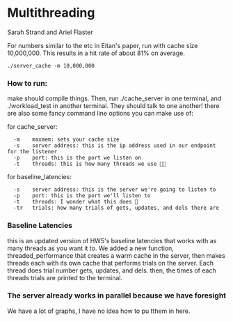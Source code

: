 # Multithreading
Sarah Strand and Ariel Flaster


For numbers similar to the etc in Eitan's paper, run with cache size 10,000,000. This results in a hit rate of about 81% on average.

`./server_cache -m 10,000,000`


### How to run:

make should compile things. Then, run ./cache_server in one terminal, and ./workload_test in another terminal. They should talk to one another! there are also some fancy command line options you can make use of:

for cache_server:

      -m    maxmem: sets your cache size 
      -s    server address: this is the ip address used in our endpoint for the listener
      -p    port: this is the port we listen on
      -t    threads: this is how many threads we use 👀👀
    
for baseline_latencies:

      -s    server address: this is the server we're going to listen to
      -p    port: this is the port we'll listen to   
      -t    threads: I wonder what this does 👀
      -tr   trials: how many trials of gets, updates, and dels there are

### Baseline Latencies

this is an updated version of HW5's baseline latencies that works with as many threads as you want it to. We added a new function, threaded_performance that creates a warm cache in the server, then makes threads each with its own cache that performs trials on the server. Each thread does trial number gets, updates, and dels. then, the times of each threads trials are printed to the terminal.

### The server already works in parallel because we have foresight

We have a lot of graphs, I have no idea how to pu tthem in here. 
